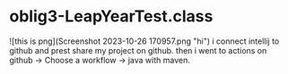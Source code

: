 # oblig3-LeapYearTest.class

![this is png](Screenshot 2023-10-26 170957.png "hi")
i connect intellij to github and prest share my project on github.
then i went to actions on github -> Choose a workflow -> java with maven.
